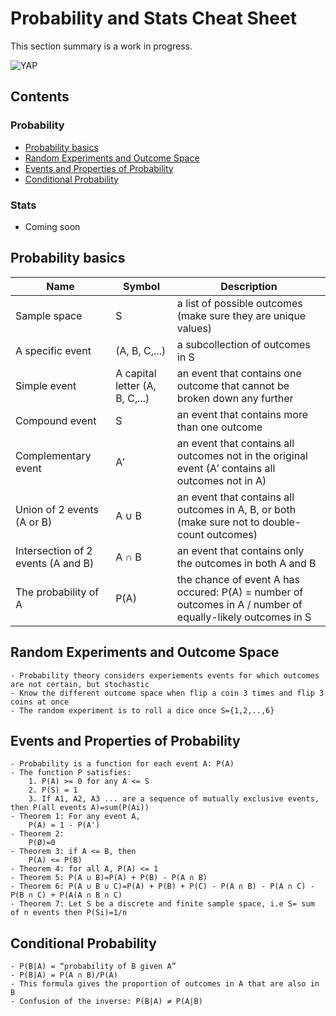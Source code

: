 # Probability and Stats Cheat Sheet

This section summary is a work in progress.

![YAP](https://media.giphy.com/media/B5a9bkLouElOM/giphy.gif)

## Contents

### Probability 
- [Probability basics](#Probability-basics)
- [Random Experiments and Outcome Space](#Random-Experiments-and-Outcome-Space)
- [Events and Properties of Probability](#Events-and-Properties-of-Probability)
- [Conditional Probability](#Conditional-Probability)

### Stats
- Coming soon

## Probability basics
| Name | Symbol | Description |
|------|--------|-------------|
| Sample space | S | a list of possible outcomes (make sure they are unique values) |
| A specific event | (A, B, C,...) | a subcollection of outcomes in S |
| Simple event | A capital letter (A, B, C,...) | an event that contains one outcome that cannot be broken down any further |
| Compound event | S | an event that contains more than one outcome |
| Complementary event | A′ | an event that contains all outcomes not in the original event (A′ contains all outcomes not in A) |
| Union of 2 events (A or B)| A ∪ B | an event that contains all outcomes in A, B, or both (make sure not to double-count outcomes) |
| Intersection of 2 events (A and B) | A ∩ B | an event that contains only the outcomes in both A and B |
| The probability of A | P(A) | the chance of event A has occured: P(A) = number of outcomes in A / number of equally-likely outcomes in S |

## Random Experiments and Outcome Space
    - Probability theory considers experiements events for which outcomes are not certain, but stochastic 
    - Know the different outcome space when flip a coin 3 times and flip 3 coins at once
    - The random experiment is to roll a dice once S={1,2,..,6}
    
## Events and Properties of Probability
    - Probability is a function for each event A: P(A) 
    - The function P satisfies:
        1. P(A) >= 0 for any A <= S
        2. P(S) = 1
        3. If A1, A2, A3 ... are a sequence of mutually exclusive events, then P(all events A)=sum(P(Ai))
    - Theorem 1: For any event A,
        P(A) = 1 - P(A')
    - Theorem 2: 
        P(Ø)=0
    - Theorem 3: if A <= B, then
        P(A) <= P(B)
    - Theorem 4: for all A, P(A) <= 1
    - Theorem 5: P(A ∪ B)=P(A) + P(B) - P(A ∩ B)
    - Theorem 6: P(A ∪ B ∪ C)=P(A) + P(B) + P(C) - P(A ∩ B) - P(A ∩ C) - P(B ∩ C) + P(A(A ∩ B ∩ C)
    - Theorem 7: Let S be a discrete and finite sample space, i.e S= sum of n events then P(Si)=1/n

## Conditional Probability
    - P(B|A) = “probability of B given A”
    - P(B|A) = P(A ∩ B)/P(A)
    - This formula gives the proportion of outcomes in A that are also in B
    - Confusion of the inverse: P(B|A) ≠ P(A|B)
    
        
